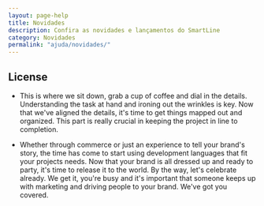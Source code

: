 ```yaml
---
layout: page-help
title: Novidades
description: Confira as novidades e lançamentos do SmartLine
category: Novidades
permalink: "ajuda/novidades/"
---
```


## License
- This is where we sit down, grab a cup of coffee and dial in the details. Understanding the task at hand and ironing out the wrinkles is key. Now that we've aligned the details, it's time to get things mapped out and organized. This part is really crucial in keeping the project in line to completion.

- Whether through commerce or just an experience to tell your brand's story, the time has come to start using development languages that fit your projects needs. Now that your brand is all dressed up and ready to party, it's time to release it to the world. By the way, let's celebrate already. We get it, you're busy and it's important that someone keeps up with marketing and driving people to your brand. We've got you covered.
